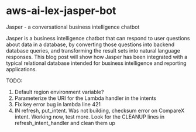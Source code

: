 # aws-ai-lex-jasper-bot
Jasper - a conversational business intelligence chatbot

Jasper is a business intelligence chatbot that can respond to user questions about data in a database, by converting those questions into backend database queries, and transforming the result sets into natural language responses.  This blog post will show how Jasper has been integrated with a typical relational database intended for business intelligence and reporting applications.

TODO: 
1. Default region environment variable?
2. Parameterize the URI for the Lambda handler in the intents
3. Fix key error bug in lambda line 421
4. IN refresh, put_intent.  Was not building, checksum error on CompareX intent.  Working now, test more.  Look for the CLEANUP lines in refresh_intent_handler and clean them up
